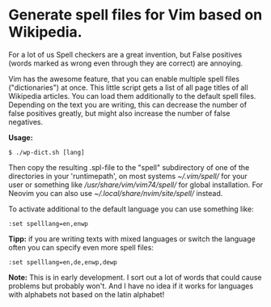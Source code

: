 # Generate spell files for Vim based on Wikipedia.

For a lot of us Spell checkers are a great invention, but False
positives (words marked as wrong even through they are correct) are
annoying.

Vim has the awesome feature, that you can enable multiple spell files
("dictionaries") at once. This little script gets a list of all
page titles of all Wikipedia articles. You can load them additionally
to the default spell files. Depending on the text you are writing,
this can decrease the number of false positives greatly, but might
also increase the number of false negatives.

**Usage:**

    $ ./wp-dict.sh [lang]

Then copy the resulting .spl-file to the "spell" subdirectory of one
of the directories in your 'runtimepath', on most systems
*~/.vim/spell/* for your user or something like
*/usr/share/vim/vim74/spell/* for global installation.
For Neovim you can also use *~/.local/share/nvim/site/spell/* instead.

To activate additional to the default language you can use something
like:

    :set spelllang=en,enwp

**Tipp:** if you are writing texts with mixed languages or switch the
language often you can specify even more spell files:

    :set spelllang=en,de,enwp,dewp

**Note:** This is in early development. I sort out a lot of words that
could cause problems but probably won't. And  I have no idea if it works for
languages with alphabets not based on the latin alphabet!

